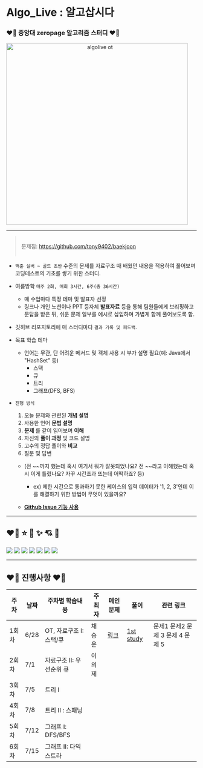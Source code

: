 # Algo_Live : 알고삽시다

### ❤️‍🔥 중앙대 zeropage 알고리즘 스터디 ❤️‍🔥

<a href="https://wiki.zeropage.org/wiki.php/%EC%95%8C%EA%B3%A0%EC%82%BD%EC%8B%9C%EB%8B%A4" style="text-align:center;">
    <img width="480" alt="algolive ot" src="https://user-images.githubusercontent.com/12531340/175253286-bd82c4af-0168-4f51-b256-e6a66a1d5201.png" >
</a>

---

> </br>문제집: https://github.com/tony9402/baekjoon</br></br>

- `백준 실버 ~ 골드 초반` 수준의 문제를 자료구조 때 배웠던 내용을 적용하여 풀어보며 코딩테스트의 기초를 쌓기 위한 스터디.

- 여름방학 `매주 2회, 매회 3시간, 6주(총 36시간)`
  - 매 수업마다 특정 테마 및 발표자 선정
  - 링크나 개인 노션이나 PPT 등자체 __발표자료__ 등을 통해 팀원들에게 브리핑하고 문답을 받은 뒤, 쉬운 문제 일부를 예시로 삽입하며 가볍게 함께 풀어보도록 함.

- 깃허브 리포지토리에 매 스터디마다 `결과 기록 및 피드백`.

- 목표 학습 테마
  - 언어는 무관, 단 어려운 메서드 및 객체 사용 시 부가 설명 필요(예: Java에서 "HashSet" 등)
    - 스택
    - 큐
    - 트리
    - 그래프(DFS, BFS)
  
- `진행 방식`
  1. 오늘 문제와 관련된 __개념 설명__
  2. 사용한 언어 __문법 설명__
  3. __문제__ 를 같이 읽어보며 __이해__
  4. 자신의 __풀이 과정__ 및 코드 설명
  5. 고수의 정답 풀이와 __비교__
  6. 질문 및 답변
  
    - (전 ~~까지 했는데 혹시 여기서 뭐가 잘못되었나요? 전 ~~라고 이해했는데 혹시 이게 틀렸나요? 자꾸 시간초과 뜨는데 어떡하죠? 등)

      - ex) 제한 시간으로 통과하기 못한 케이스의 입력 데이터가 '1, 2, 3'인데 이를 해결하기 위한 방법이 무엇이 있을까요?

    - [__Github Issue 기능 사용__](https://github.com/AlgoLive/AlgoLive_Session/issues/2)
    
---

## ❤️‍🔥 ⭐️ 🔫 ✨ 💘 🎉

<a href="https://solved.ac/winluck">
<img src="https://mazassumnida.wtf/api/v2/generate_badge?boj=winluck"></a>

<a href="https://solved.ac/synoti21">
<img src="https://mazassumnida.wtf/api/v2/generate_badge?boj=synoti21"></a>

<a href="https://solved.ac/dwchoi0610">
<img src="https://mazassumnida.wtf/api/v2/generate_badge?boj=dwchoi0610"></a>

<a href="https://solved.ac/realisshomyang">
<img src="https://mazassumnida.wtf/api/v2/generate_badge?boj=realisshomyang"></a>

<a href="https://solved.ac/k424">
<img src="https://mazassumnida.wtf/api/v2/generate_badge?boj=k424"></a>

<a href="https://solved.ac/rokaf72781110">
<img src="https://mazassumnida.wtf/api/v2/generate_badge?boj=rokaf72781110"></a>

<a href="https://solved.ac/euije">
<img src="https://mazassumnida.wtf/api/v2/generate_badge?boj=euije"></a>

---

## ❤️‍🔥 진행사항 ❤️‍🔥

| 주차 | 날짜 | 주차별 학습내용 | 주최자 | 메인 문제 | 풀이 | 관련 링크 |
|-|-|-|-|-|-|-|
| 1회차 |6/28| OT, 자료구조 I: 스택/큐 | 채승운 |[링크](https://github.com/tony9402/baekjoon/tree/main/data_structure)| [1st study](./1st%20study/) | 문제1 문제2 문제 3 문제 4 문제 5 | 
| 2회차 |7/1| 자료구조 II: 우선순위 큐 | 이의제 | | ||
| 3회차 |7/5| 트리 I | | | |
| 4회차 |7/8| 트리 II : 스패닝 | | | |
| 5회차 |7/12| 그래프 I: DFS/BFS | | | | |
| 6회차 |7/15| 그래프 II: 다익스트라 | | | | |

